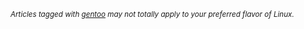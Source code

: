 <small class='hint'>*Articles tagged with [gentoo](/tag/gentoo/) may not
totally apply to your preferred flavor of Linux.*</small>
